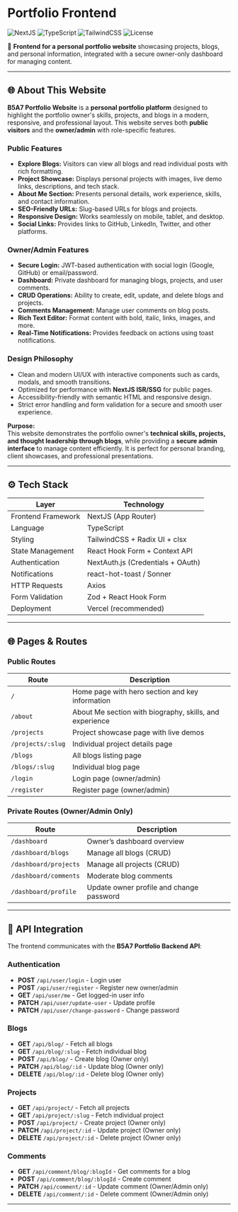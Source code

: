 # Portfolio Frontend

![NextJS](https://img.shields.io/badge/NextJS-15.5.3-black)
![TypeScript](https://img.shields.io/badge/TypeScript-5.0-blue)
![TailwindCSS](https://img.shields.io/badge/TailwindCSS-4.1.14-teal)
![License](https://img.shields.io/badge/License-MIT-red)

🚀 **Frontend for a personal portfolio website** showcasing projects, blogs, and personal information, integrated with a secure owner-only dashboard for managing content.

---

## 🌐 About This Website

**B5A7 Portfolio Website** is a **personal portfolio platform** designed to highlight the portfolio owner's skills, projects, and blogs in a modern, responsive, and professional layout. This website serves both **public visitors** and the **owner/admin** with role-specific features.

### Public Features
- **Explore Blogs:** Visitors can view all blogs and read individual posts with rich formatting.
- **Project Showcase:** Displays personal projects with images, live demo links, descriptions, and tech stack.
- **About Me Section:** Presents personal details, work experience, skills, and contact information.
- **SEO-Friendly URLs:** Slug-based URLs for blogs and projects.
- **Responsive Design:** Works seamlessly on mobile, tablet, and desktop.
- **Social Links:** Provides links to GitHub, LinkedIn, Twitter, and other platforms.

### Owner/Admin Features
- **Secure Login:** JWT-based authentication with social login (Google, GitHub) or email/password.
- **Dashboard:** Private dashboard for managing blogs, projects, and user comments.
- **CRUD Operations:** Ability to create, edit, update, and delete blogs and projects.
- **Comments Management:** Manage user comments on blog posts.
- **Rich Text Editor:** Format content with bold, italic, links, images, and more.
- **Real-Time Notifications:** Provides feedback on actions using toast notifications.

### Design Philosophy
- Clean and modern UI/UX with interactive components such as cards, modals, and smooth transitions.
- Optimized for performance with **NextJS ISR/SSG** for public pages.
- Accessibility-friendly with semantic HTML and responsive design.
- Strict error handling and form validation for a secure and smooth user experience.

**Purpose:**  
This website demonstrates the portfolio owner's **technical skills, projects, and thought leadership through blogs**, while providing a **secure admin interface** to manage content efficiently. It is perfect for personal branding, client showcases, and professional presentations.


---

## ⚙️ Tech Stack

| Layer | Technology |
|-------|------------|
| Frontend Framework | NextJS (App Router) |
| Language | TypeScript |
| Styling | TailwindCSS + Radix UI + clsx |
| State Management | React Hook Form + Context API |
| Authentication | NextAuth.js (Credentials + OAuth) |
| Notifications | react-hot-toast / Sonner |
| HTTP Requests | Axios |
| Form Validation | Zod + React Hook Form |
| Deployment | Vercel (recommended) |

---

## 🌐 Pages & Routes

### Public Routes
| Route | Description |
|-------|------------|
| `/` | Home page with hero section and key information |
| `/about` | About Me section with biography, skills, and experience |
| `/projects` | Project showcase page with live demos |
| `/projects/:slug` | Individual project details page |
| `/blogs` | All blogs listing page |
| `/blogs/:slug` | Individual blog page |
| `/login` | Login page (owner/admin) |
| `/register` | Register page (owner/admin) |

### Private Routes (Owner/Admin Only)
| Route | Description |
|-------|------------|
| `/dashboard` | Owner’s dashboard overview |
| `/dashboard/blogs` | Manage all blogs (CRUD) |
| `/dashboard/projects` | Manage all projects (CRUD) |
| `/dashboard/comments` | Moderate blog comments |
| `/dashboard/profile` | Update owner profile and change password |

---

## 🔌 API Integration

The frontend communicates with the **B5A7 Portfolio Backend API**:

### Authentication
- **POST** `/api/user/login` - Login user
- **POST** `/api/user/register` - Register new owner/admin
- **GET** `/api/user/me` - Get logged-in user info
- **PATCH** `/api/user/update-user` - Update profile
- **PATCH** `/api/user/change-password` - Change password

### Blogs
- **GET** `/api/blog/` - Fetch all blogs
- **GET** `/api/blog/:slug` - Fetch individual blog
- **POST** `/api/blog/` - Create blog (Owner only)
- **PATCH** `/api/blog/:id` - Update blog (Owner only)
- **DELETE** `/api/blog/:id` - Delete blog (Owner only)

### Projects
- **GET** `/api/project/` - Fetch all projects
- **GET** `/api/project/:slug` - Fetch individual project
- **POST** `/api/project/` - Create project (Owner only)
- **PATCH** `/api/project/:id` - Update project (Owner only)
- **DELETE** `/api/project/:id` - Delete project (Owner only)

### Comments
- **GET** `/api/comment/blog/:blogId` - Get comments for a blog
- **POST** `/api/comment/blog/:blogId` - Create comment
- **PATCH** `/api/comment/:id` - Update comment (Owner/Admin only)
- **DELETE** `/api/comment/:id` - Delete comment (Owner/Admin only)

---


